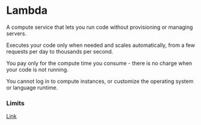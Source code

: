 # Lambda

A compute service that lets you run code without provisioning or managing servers. 

Executes your code only when needed and scales automatically, from a few requests per day to thousands per second.

You pay only for the compute time you consume - there is no charge when your code is not running. 

You cannot log in to compute instances, or customize the operating system or language runtime.

### Limits

[Link](https://docs.aws.amazon.com/lambda/latest/dg/limits.html)